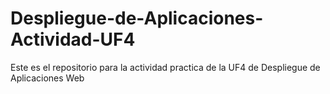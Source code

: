 # Despliegue-de-Aplicaciones-Actividad-UF4
Este es el repositorio para la actividad practica de la UF4 de Despliegue de Aplicaciones Web
